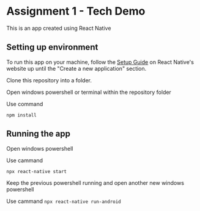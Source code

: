 # Assignment 1 - Tech Demo
This is an app created using React Native

## Setting up environment

To run this app on your machine, follow the [Setup Guide](https://reactnative.dev/docs/environment-setup) on React Native's website up until the "Create a new application" section.

Clone this repository into a folder.

Open windows powershell or terminal within the repository folder

Use command 

`npm install`

## Running the app

Open windows powershell

Use cammand

`npx react-native start`

Keep the previous powershell running and open another new windows powershell

Use cammand
`npx react-native run-android`
